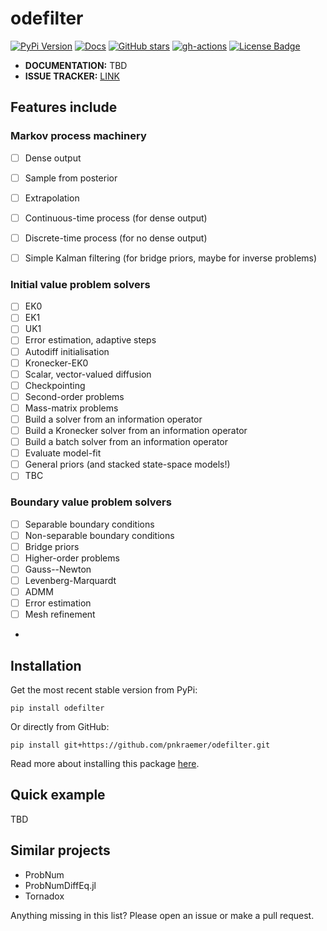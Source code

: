 # odefilter

[![PyPi Version](https://img.shields.io/pypi/v/odefilter.svg?style=flat-square)](https://pypi.org/project/odefilter/)
[![Docs](https://readthedocs.org/projects/pip/badge/?version=latest&style=flat-square)](https://odefilter.readthedocs.io)
[![GitHub stars](https://img.shields.io/github/stars/pnkraemer/odefilter.svg?style=flat-square&logo=github&label=Stars&logoColor=white)](https://github.com/pnkraemer/odefilter)
[![gh-actions](https://img.shields.io/github/workflow/status/pnkraemer/odefilter/ci?style=flat-square)](https://github.com/pnkraemer/odefilter/actions?query=workflow%3Aci)
<a href="https://github.com/pnkraemer/odefilter/blob/master/LICENSE"><img src="https://img.shields.io/github/license/pnkraemer/odefilter?style=flat-square&color=2b9348" alt="License Badge"/></a>



* **DOCUMENTATION:** TBD
* **ISSUE TRACKER:** [LINK](https://github.com/pnkraemer/odefilter/issues)


## Features include


### Markov process machinery
- [ ] Dense output
- [ ] Sample from posterior
- [ ] Extrapolation
- [ ] Continuous-time process (for dense output)
- [ ] Discrete-time process (for no dense output)
- [ ] Simple Kalman filtering (for bridge priors, maybe for inverse problems)


### Initial value problem solvers
- [ ] EK0
- [ ] EK1
- [ ] UK1
- [ ] Error estimation, adaptive steps
- [ ] Autodiff initialisation
- [ ] Kronecker-EK0
- [ ] Scalar, vector-valued diffusion
- [ ] Checkpointing
- [ ] Second-order problems
- [ ] Mass-matrix problems
- [ ] Build a solver from an information operator
- [ ] Build a Kronecker solver from an information operator
- [ ] Build a batch solver from an information operator
- [ ] Evaluate model-fit 
- [ ] General priors (and stacked state-space models!)
- [ ] TBC

### Boundary value problem solvers
- [ ] Separable boundary conditions
- [ ] Non-separable boundary conditions
- [ ] Bridge priors
- [ ] Higher-order problems
- [ ] Gauss--Newton
- [ ] Levenberg-Marquardt
- [ ] ADMM
- [ ] Error estimation
- [ ] Mesh refinement
- 



## Installation

Get the most recent stable version from PyPi:

```
pip install odefilter
```
Or directly from GitHub:
```
pip install git+https://github.com/pnkraemer/odefilter.git
```

Read more about installing this package [here](https://odefilter.readthedocs.io/en/latest/getting_started/installation.html).



## Quick example

TBD

## Similar projects

* ProbNum
* ProbNumDiffEq.jl
* Tornadox



Anything missing in this list? Please open an issue or make a pull request.
